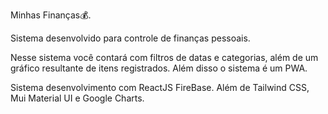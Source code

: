 Minhas Finanças💰.

Sistema desenvolvido para controle de finanças pessoais.

Nesse sistema você contará com filtros de datas e categorias, além de um gráfico resultante de itens registrados. Além disso o sistema é um PWA.

Sistema desenvolvimento com ReactJS FireBase. Além de Tailwind CSS, Mui Material UI e Google Charts.
